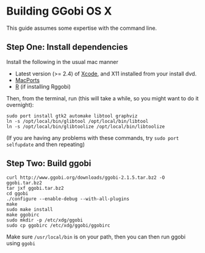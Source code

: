 # Building GGobi OS X #

This guide assumes some expertise with the command line.

## Step One: Install dependencies ##

Install the following in the usual mac manner

  * Latest version (>= 2.4) of  [Xcode](http://developer.apple.com/tools/download/), and X11 installed from your install dvd.
  * [MacPorts](http://macports.org/)
  * [R](http://r-project.org) (if installing Rggobi)

Then, from the terminal, run (this will take a while, so you might want to do it overnight):

```
sudo port install gtk2 automake libtool graphviz
ln -s /opt/local/bin/glibtool /opt/local/bin/libtool
ln -s /opt/local/bin/glibtoolize /opt/local/bin/libtoolize
```

(If you are having any problems with these commands, try `sudo port selfupdate` and then repeating)

## Step Two: Build ggobi ##

```
curl http://www.ggobi.org/downloads/ggobi-2.1.5.tar.bz2 -O ggobi.tar.bz2
tar jxf ggobi.tar.bz2
cd ggobi
./configure --enable-debug --with-all-plugins
make
sudo make install
make ggobirc
sudo mkdir -p /etc/xdg/ggobi
sudo cp ggobirc /etc/xdg/ggobi/ggobirc
```

Make sure `/usr/local/bin` is on your path, then you can then run ggobi using `ggobi`